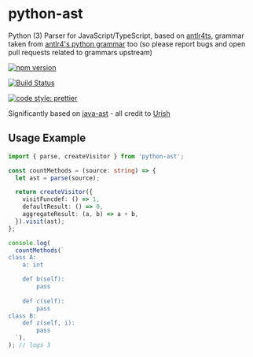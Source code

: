 # python-ast

Python (3) Parser for JavaScript/TypeScript, based on [antlr4ts](https://www.npmjs.com/package/antlr4ts), grammar taken from [antlr4's python grammar](https://github.com/antlr/grammars-v4/tree/master/python/python3-ts) too (so please report bugs and open pull requests related to grammars upstream)

[![npm version](https://img.shields.io/npm/v/python-ast.svg)](https://www.npmjs.com/package/python-ast)

[![Build Status](https://travis-ci.org/lexanth/python-ast.png?branch=master)](https://travis-ci.org/lexanth/python-ast)

[![code style: prettier](https://img.shields.io/badge/code_style-prettier-ff69b4.svg?style=flat-square)](https://github.com/prettier/prettier)

Significantly based on [java-ast](https://github.com/urish/java-ast) - all credit to [Urish](https://github.com/urish)

## Usage Example

```typescript
import { parse, createVisitor } from 'python-ast';

const countMethods = (source: string) => {
  let ast = parse(source);

  return createVisitor({
    visitFuncdef: () => 1,
    defaultResult: () => 0,
    aggregateResult: (a, b) => a + b,
  }).visit(ast);
};

console.log(
  countMethods(`
class A:
    a: int

    def b(self):
        pass
    
    def c(self):
        pass
class B:
    def z(self, i):
        pass
  `),
); // logs 3
```

